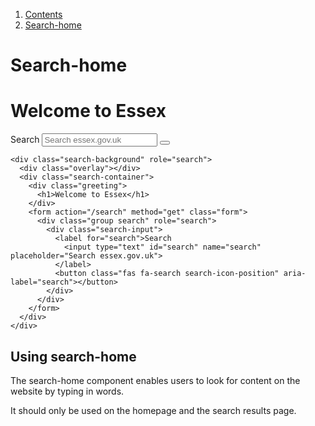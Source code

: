 1.  [Contents](/docs/core/design/overview)
2.  [Search-home](#)

# Search-home

<div class="search-background" role="search">
  <div class="overlay"></div>
  <div class="search-container">
    <div class="greeting">
      <h1>Welcome to Essex</h1>
    </div>
    <form action="/search" method="get" class="form">
      <div class="group search" role="search">
        <div class="search-input">
          <label for="search">Search
            <input type="text" id="search" name="search" placeholder="Search essex.gov.uk">
          </label>
          <button class="fas fa-search search-icon-position" aria-label="search"></button>
        </div>
      </div>
    </form>
  </div>
</div>

    <div class="search-background" role="search">
      <div class="overlay"></div>
      <div class="search-container">
        <div class="greeting">
          <h1>Welcome to Essex</h1>
        </div>
        <form action="/search" method="get" class="form">
          <div class="group search" role="search">
            <div class="search-input">
              <label for="search">Search
                <input type="text" id="search" name="search" placeholder="Search essex.gov.uk">
              </label>
              <button class="fas fa-search search-icon-position" aria-label="search"></button>
            </div>
          </div>
        </form>
      </div>
    </div>

## Using search-home

The search-home component enables users to look for content on the website by typing in words.

It should only be used on the homepage and the search results page.

